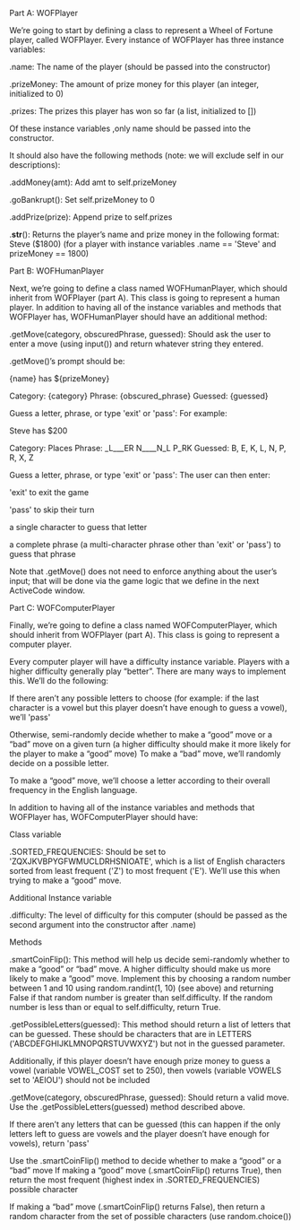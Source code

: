 Part A: WOFPlayer

We’re going to start by defining a class to represent a Wheel of Fortune player, called WOFPlayer. Every instance of WOFPlayer has three instance variables:

.name: The name of the player (should be passed into the constructor)

.prizeMoney: The amount of prize money for this player (an integer, initialized to 0)

.prizes: The prizes this player has won so far (a list, initialized to [])

Of these instance variables ,only name should be passed into the constructor.

It should also have the following methods (note: we will exclude self in our descriptions):

.addMoney(amt): Add amt to self.prizeMoney

.goBankrupt(): Set self.prizeMoney to 0

.addPrize(prize): Append prize to self.prizes

.__str__(): Returns the player’s name and prize money in the following format:
Steve ($1800) (for a player with instance variables .name == 'Steve' and prizeMoney == 1800)

Part B: WOFHumanPlayer

Next, we’re going to define a class named WOFHumanPlayer, which should inherit from WOFPlayer (part A). This class is going to represent a human player. In addition to having all of the instance variables and methods that WOFPlayer has, WOFHumanPlayer should have an additional method:

.getMove(category, obscuredPhrase, guessed): Should ask the user to enter a move (using input()) and return whatever string they entered.

.getMove()’s prompt should be:

{name} has ${prizeMoney}

Category: {category}
Phrase:  {obscured_phrase}
Guessed: {guessed}

Guess a letter, phrase, or type 'exit' or 'pass':
For example:

Steve has $200

Category: Places
Phrase: _L___ER N____N_L P_RK
Guessed: B, E, K, L, N, P, R, X, Z

Guess a letter, phrase, or type 'exit' or 'pass':
The user can then enter:

'exit' to exit the game

'pass' to skip their turn

a single character to guess that letter

a complete phrase (a multi-character phrase other than 'exit' or 'pass') to guess that phrase

Note that .getMove() does not need to enforce anything about the user’s input; that will be done via the game logic that we define in the next ActiveCode window.

Part C: WOFComputerPlayer

Finally, we’re going to define a class named WOFComputerPlayer, which should inherit from WOFPlayer (part A). This class is going to represent a computer player.

Every computer player will have a difficulty instance variable. Players with a higher difficulty generally play “better”. There are many ways to implement this. We’ll do the following:

If there aren’t any possible letters to choose (for example: if the last character is a vowel but this player doesn’t have enough to guess a vowel), we’ll 'pass'

Otherwise, semi-randomly decide whether to make a “good” move or a “bad” move on a given turn (a higher difficulty should make it more likely for the player to make a “good” move)
To make a “bad” move, we’ll randomly decide on a possible letter.

To make a “good” move, we’ll choose a letter according to their overall frequency in the English language.

In addition to having all of the instance variables and methods that WOFPlayer has, WOFComputerPlayer should have:

Class variable

.SORTED_FREQUENCIES: Should be set to 'ZQXJKVBPYGFWMUCLDRHSNIOATE', which is a list of English characters sorted from least frequent ('Z') to most frequent ('E'). We’ll use this when trying to make a “good” move.

Additional Instance variable

.difficulty: The level of difficulty for this computer (should be passed as the second argument into the constructor after .name)

Methods

.smartCoinFlip(): This method will help us decide semi-randomly whether to make a “good” or “bad” move. A higher difficulty should make us more likely to make a “good” move. Implement this by choosing a random number between 1 and 10 using random.randint(1, 10) (see above) and returning False if that random number is greater than self.difficulty. If the random number is less than or equal to self.difficulty, return True.

.getPossibleLetters(guessed): This method should return a list of letters that can be guessed.
These should be characters that are in LETTERS ('ABCDEFGHIJKLMNOPQRSTUVWXYZ') but not in the guessed parameter.

Additionally, if this player doesn’t have enough prize money to guess a vowel (variable VOWEL_COST set to 250), then vowels (variable VOWELS set to 'AEIOU') should not be included

.getMove(category, obscuredPhrase, guessed): Should return a valid move.
Use the .getPossibleLetters(guessed) method described above.

If there aren’t any letters that can be guessed (this can happen if the only letters left to guess are vowels and the player doesn’t have enough for vowels), return 'pass'

Use the .smartCoinFlip() method to decide whether to make a “good” or a “bad” move
If making a “good” move (.smartCoinFlip() returns True), then return the most frequent (highest index in .SORTED_FREQUENCIES) possible character

If making a “bad” move (.smartCoinFlip() returns False), then return a random character from the set of possible characters (use random.choice())
